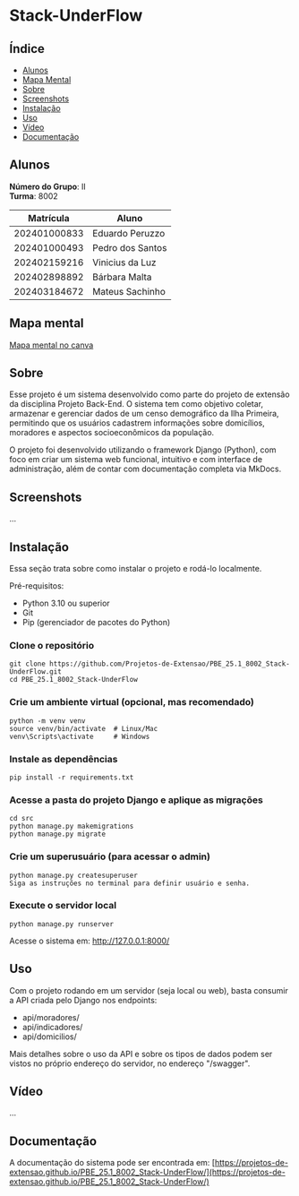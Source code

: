 # Stack-UnderFlow

## Índice

- [Alunos](#alunos)
- [Mapa Mental](#mapa-mental)
- [Sobre](#sobre)
- [Screenshots](#screenshots)
- [Instalação](#instalação)
- [Uso](#uso)
- [Vídeo](#vídeo)
- [Documentação](#documentação)

## Alunos
**Número do Grupo**: II<br>
**Turma**: 8002<br>

|Matrícula | Aluno |
| -- | -- |
| 202401000833  |  Eduardo Peruzzo |
| 202401000493  |  Pedro dos Santos |
| 202402159216  |  Vinicius da Luz |
| 202402898892  |  Bárbara Malta |
| 202403184672  |  Mateus Sachinho |

## Mapa mental

[Mapa mental no canva](https://www.canva.com/design/DAGi2i6MryE/OP75rrcf3gHED32h_s2GKg/view?utm_content=DAGi2i6MryE&utm_campaign=designshare&utm_medium=link2&utm_source=uniquelinks&utlId=h5929975859)

## Sobre 
Esse projeto é um sistema desenvolvido como parte do projeto de extensão da disciplina Projeto Back-End. O sistema tem como objetivo coletar, armazenar e gerenciar dados de um censo demográfico da Ilha Primeira, permitindo que os usuários cadastrem informações sobre domicílios, moradores e aspectos socioeconômicos da população.

O projeto foi desenvolvido utilizando o framework Django (Python), com foco em criar um sistema web funcional, intuitivo e com interface de administração, além de contar com documentação completa via MkDocs.

## Screenshots
...

## Instalação
Essa seção trata sobre como instalar o projeto e rodá-lo localmente.

Pré-requisitos:
- Python 3.10 ou superior
- Git
- Pip (gerenciador de pacotes do Python)

### Clone o repositório
```
git clone https://github.com/Projetos-de-Extensao/PBE_25.1_8002_Stack-UnderFlow.git
cd PBE_25.1_8002_Stack-UnderFlow
```
### Crie um ambiente virtual (opcional, mas recomendado)
```
python -m venv venv
source venv/bin/activate  # Linux/Mac
venv\Scripts\activate     # Windows
```
### Instale as dependências
```
pip install -r requirements.txt
```
### Acesse a pasta do projeto Django e aplique as migrações
```
cd src
python manage.py makemigrations
python manage.py migrate
```
### Crie um superusuário (para acessar o admin)
```
python manage.py createsuperuser
Siga as instruções no terminal para definir usuário e senha.
```
### Execute o servidor local
```
python manage.py runserver
```
Acesse o sistema em:
http://127.0.0.1:8000/

## Uso 
Com o projeto rodando em um servidor (seja local ou web), basta consumir a API criada pelo Django nos endpoints:
- api/moradores/
- api/indicadores/
- api/domicilios/

Mais detalhes sobre o uso da API e sobre os tipos de dados podem ser vistos no próprio endereço do servidor, no endereço "/swagger".

## Vídeo
...

## Documentação 
A documentação do sistema pode ser encontrada em: [https://projetos-de-extensao.github.io/PBE_25.1_8002_Stack-UnderFlow/](https://projetos-de-extensao.github.io/PBE_25.1_8002_Stack-UnderFlow/)
